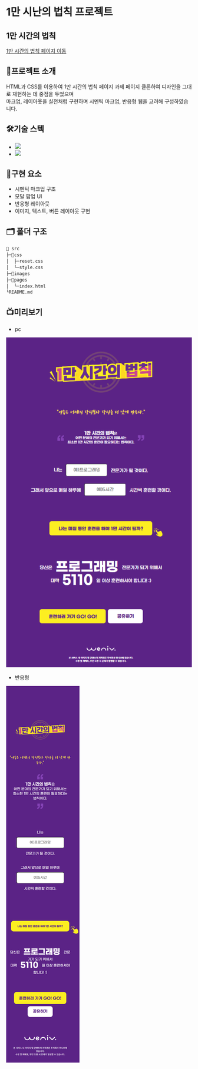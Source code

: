 # 1만 시난의 법칙 프로젝트

## 1만 시간의 법칙

[1만 시간의 법칙 페이지 이동](https://chlwlsgh777.github.io/EST_10000_hrs_Rules/pages/index.html)

## 📗프로젝트 소개

HTML과 CSS를 이용하여 1만 시간의 법칙 페이지 과제 페이지 클론하여 디자인을 그대로 재현하는 데 중점을 두었으며 <Br>
마크업, 레이아웃을 실전처럼 구현하며 시멘틱 마크업, 반응형 웹을 고려해 구성하였습니다.

## 🛠️기술 스텍

- <img src="https://img.shields.io/badge/HTML5-E34F26?style=for-the-badge&logo=HTML5&logoColor=white">
- <img src="https://img.shields.io/badge/CSS3-1572B6?style=for-the-badge&logo=CSS3&logoColor=white">

## 📌구현 요소

- 시멘틱 마크업 구조
- 모달 팝업 UI
- 반응형 레이아웃
- 이미지, 텍스트, 버튼 레이아웃 구현

## 🗂️ 폴더 구조

```bash
📁 src
├─📁css
│  ├─reset.css
│  └─style.css
├─📁images
├─📁pages
│  └─index.html
└README.md
```

## 📺미리보기

- pc

![alt text](image.png)

- 반응형

![alt text](<127.0.0.1_5500_pages_index.html (1).png>)

